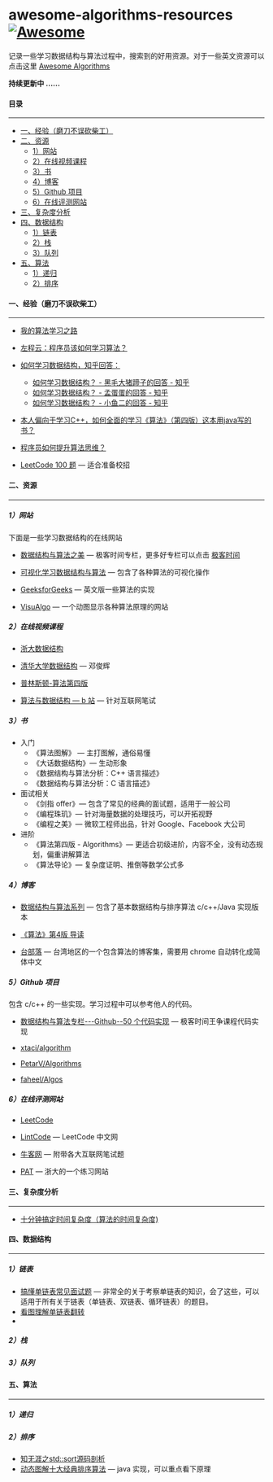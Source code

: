 <!--ts-->

# awesome-algorithms-resources[![Awesome](https://cdn.rawgit.com/sindresorhus/awesome/d7305f38d29fed78fa85652e3a63e154dd8e8829/media/badge.svg)](https://github.com/sindresorhus/awesome)

记录一些学习数据结构与算法过程中，搜索到的好用资源。对于一些英文资源可以点击这里 [Awesome Algorithms](https://github.com/tayllan/awesome-algorithms#online-judges)

**持续更新中 ......**



#### 目录

---

* [一、经验（磨刀不误砍柴工）](#一经验磨刀不误砍柴工)
* [二、资源](#二资源)
   * [1）网站](#1网站)
   * [2）在线视频课程](#2在线视频课程)
   * [3）书](#3书)
   * [4）博客](#4博客)
   * [5）Github 项目](#5github-项目)
   * [6）在线评测网站](#6在线评测网站)
* [三、复杂度分析](#三复杂度分析)
* [四、数据结构](#四数据结构)
   * [1）链表](#1链表)
   * [2）栈](#2栈)
   * [3）队列](#3队列)
* [五、算法](#五算法)
   * [1）递归](#1递归)
   * [2）排序](#2排序)



#### 一、经验（磨刀不误砍柴工）

---

- [我的算法学习之路](http://www.cnblogs.com/figure9/archive/2014/05/05/3708351.html)
- [左程云：程序员该如何学习算法？](https://www.nowcoder.com/discuss/61529)
- [如何学习数据结构，知乎回答：](https://www.zhihu.com/question/21318658)
  - [如何学习数据结构？ - 黑毛大猪蹄子的回答 - 知乎](
    https://www.zhihu.com/question/21318658/answer/154739001)
  - [如何学习数据结构？ - 孟蛋蛋的回答 - 知乎](
    https://www.zhihu.com/question/21318658/answer/42690576)
  - [如何学习数据结构？ - 小鱼二的回答 - 知乎](
    https://www.zhihu.com/question/21318658/answer/26295370)

- [本人偏向于学习C++，如何全面的学习《算法》（第四版）这本用java写的书？](https://www.zhihu.com/question/30170425)

- [程序员如何提升算法思维？](https://zhuanlan.zhihu.com/p/54929463)
- [LeetCode 100 题](https://leetcode.com/problemset/top-100-liked-questions/) — 适合准备校招



#### 二、资源

---

##### 1）网站

下面是一些学习数据结构的在线网站

- [数据结构与算法之美](https://time.geekbang.org/column/article/39922) — 极客时间专栏，更多好专栏可以点击 [极客时间](https://time.geekbang.org/)

- [可视化学习数据结构与算法](https://visualgo.net/en) — 包含了各种算法的可视化操作

- [GeeksforGeeks](https://www.geeksforgeeks.org/) — 英文版一些算法的实现
- [VisuAlgo](https://visualgo.net/en) — 一个动图显示各种算法原理的网站





##### 2）在线视频课程

- [浙大数据结构](https://mooc.study.163.com/course/1000033001?_trace_c_p_k2_=8cea2b8fb208415bbfde896a4361caf7#/info)

- [清华大学数据结构](http://www.xuetangx.com/courses/course-v1:TsinghuaX+30240184X+sp/about) — 邓俊辉

- [普林斯顿-算法第四版](https://www.coursera.org/lecture/algorithms-part1/analysis-of-algorithms-introduction-xaxyP)

- [算法与数据结构 — b 站](https://www.bilibili.com/video/av41612881/?p=1) — 针对互联网笔试



##### 3）书

- 入门
  - 《算法图解》 — 主打图解，通俗易懂
  - 《大话数据结构》— 生动形象
  - 《数据结构与算法分析：C++ 语言描述》
  - 《数据结构与算法分析：C 语言描述》
- 面试相关
  - 《剑指 offer》— 包含了常见的经典的面试题，适用于一般公司
  - 《编程珠玑》— 针对海量数据的处理技巧，可以开拓视野
  - 《编程之美》— 微软工程师出品，针对 Google、Facebook 大公司
- 进阶
  - 《算法第四版 - Algorithms》— 更适合初级进阶，内容不全，没有动态规划，偏重讲解算法
  - 《算法导论》— 复杂度证明、推倒等数学公式多



##### 4）博客

- [数据结构与算法系列](http://www.cnblogs.com/skywang12345/p/3603935.html) — 包含了基本数据结构与排序算法 c/c++/Java 实现版本

- [《算法》第4版 导读](https://juejin.im/post/5bebccfe6fb9a049fd0f6590#heading-0)

- [台部落](https://www.twblogs.net/c/5b7a8baa2b7177392c96436d/) — 台湾地区的一个包含算法的博客集，需要用 chrome 自动转化成简体中文



##### 5）Github 项目

包含 c/c++ 的一些实现。学习过程中可以参考他人的代码。

- [数据结构与算法专栏---Github--50 个代码实现](https://github.com/wangzheng0822/algo/blob/master/README.md) — 极客时间王争课程代码实现 

- [xtaci/algorithm ](https://github.com/xtaci/algorithms)
- [PetarV/Algorithms](https://github.com/PetarV-/Algorithms)
- [faheel/Algos](https://github.com/faheel/Algos)



##### 6）在线评测网站

- [LeetCode](https://leetcode.com/)

- [LintCode](https://www.lintcode.com/problem/) — LeetCode 中文网
- [牛客网](https://www.nowcoder.com/) — 附带各大互联网笔试题
- [PAT](https://www.patest.cn/practice) — 浙大的一个练习网站



#### 三、复杂度分析

---

- [十分钟搞定时间复杂度（算法的时间复杂度)](https://www.jianshu.com/p/f4cca5ce055a)



#### 四、数据结构

---

##### 1）链表

- [搞懂单链表常见面试题](https://juejin.im/post/5aa299c1518825557b4c5806) — 非常全的关于考察单链表的知识，会了这些，可以适用于所有关于链表（单链表、双链表、循环链表）的题目。
- [看图理解单链表翻转](https://blog.csdn.net/feliciafay/article/details/6841115)
- 



##### 2）栈



##### 3）队列



#### 五、算法

---

##### 1）递归



##### 2）排序

- [知无涯之std::sort源码剖析](http://feihu.me/blog/2014/sgi-std-sort/)
- [动态图解十大经典排序算法](https://mp.weixin.qq.com/s/HQg3BzzQfJXcWyltsgOfCQ) — java 实现，可以重点看下原理





<!--te-->